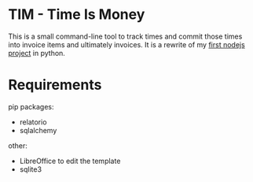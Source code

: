 # TIM - Time Is Money

This is a small command-line tool to track times and commit those times into invoice items and ultimately invoices.
It is a rewrite of my [first nodejs project](https://github.com/wullxz/tim) in python.

# Requirements

pip packages:
- relatorio
- sqlalchemy

other:
- LibreOffice to edit the template
- sqlite3


